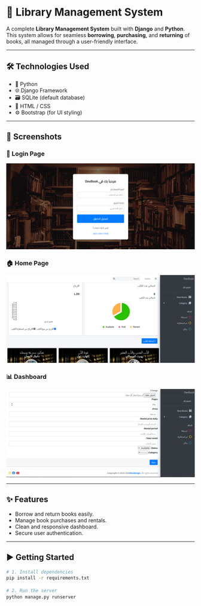 # 📖 Library Management System

A complete **Library Management System** built with **Django** and **Python**.  
This system allows for seamless **borrowing**, **purchasing**, and **returning** of books, all managed through a user-friendly interface.

---

## 🛠️ Technologies Used

- 🐍 Python  
- 🌐 Django Framework  
- 🗃️ SQLite (default database)  
- 🧩 HTML / CSS  
- ⚙️ Bootstrap (for UI styling)

---

## 📸 Screenshots

### 🔐 Login Page  
![Login](Screenshots/1.png)

### 🏠 Home Page  
![Home](Screenshots/2.png)

### 📊 Dashboard  
![Dashboard](Screenshots/6.png)

---

## ✨ Features

- Borrow and return books easily.
- Manage book purchases and rentals.
- Clean and responsive dashboard.
- Secure user authentication.

---

## ▶️ Getting Started

```bash
# 1. Install dependencies
pip install -r requirements.txt

# 2. Run the server
python manage.py runserver
